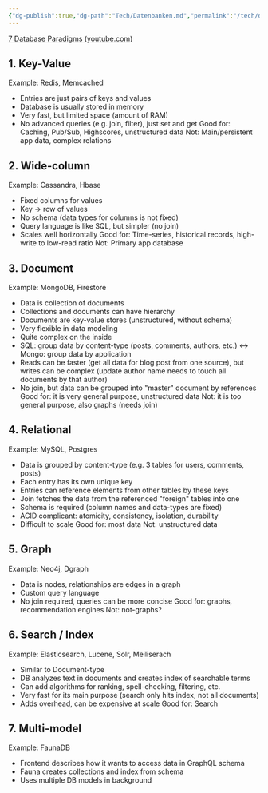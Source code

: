 ```yaml
---
{"dg-publish":true,"dg-path":"Tech/Datenbanken.md","permalink":"/tech/datenbanken/","title":"Databases","tags":["knowledge-base"],"created":"2024-08-09T07:54:46.863+02:00","updated":"2025-05-23T14:15:27.873+02:00"}
---
```


[7 Database Paradigms (youtube.com)](https://www.youtube.com/watch?v=W2Z7fbCLSTw)
## 1. Key-Value
Example: Redis, Memcached
- Entries are just pairs of keys and values
- Database is usually stored in memory
- Very fast, but limited space (amount of RAM)
- No advanced queries (e.g. join, filter), just set and get
Good for: Caching, Pub/Sub, Highscores, unstructured data
Not: Main/persistent app data, complex relations
## 2. Wide-column
Example: Cassandra, Hbase
- Fixed columns for values
- Key -> row of values
- No schema (data types for columns is not fixed)
- Query language is like SQL, but simpler (no join)
- Scales well horizontally
Good for: Time-series, historical records, high-write to low-read ratio
Not: Primary app database
## 3. Document
Example: MongoDB, Firestore
- Data is collection of documents
- Collections and documents can have hierarchy
- Documents are key-value stores (unstructured, without schema)
- Very flexible in data modeling
- Quite complex on the inside
- SQL: group data by content-type (posts, comments, authors, etc.) <-> Mongo: group data by application
- Reads can be faster (get all data for blog post from one source), but writes can be complex (update author name needs to touch all documents by that author)
- No join, but data can be grouped into "master" document by references
Good for: it is very general purpose, unstructured data
Not: it is too general purpose, also graphs (needs join)
## 4. Relational
Example: MySQL, Postgres
- Data is grouped by content-type (e.g. 3 tables for users, comments, posts)
- Each entry has its own unique key
- Entries can reference elements from other tables by these keys
- Join fetches the data from the referenced "foreign" tables into one
- Schema is required (column names and data-types are fixed)
- ACID complicant: atomicity, consistency, isolation, durability
- Difficult to scale
Good for: most data
Not: unstructured data
## 5. Graph
Example: Neo4j, Dgraph
- Data is nodes, relationships are edges in a graph
- Custom query language
- No join required, queries can be more concise
Good for: graphs, recommendation engines
Not: not-graphs?
## 6. Search / Index
Example: Elasticsearch, Lucene, Solr, Meiliserach
- Similar to Document-type
- DB analyzes text in documents and creates index of searchable terms
- Can add algorithms for ranking, spell-checking, filtering, etc.
- Very fast for its main purpose (search only hits index, not all documents)
- Adds overhead, can be expensive at scale
Good for: Search
## 7. Multi-model
Example: FaunaDB
- Frontend describes how it wants to access data in GraphQL schema
- Fauna creates collections and index from schema
- Uses multiple DB models in background